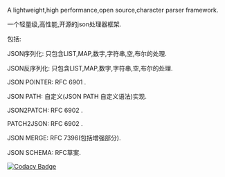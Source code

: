 A lightweight,high performance,open source,character parser framework.

一个轻量级,高性能,开源的json处理器框架.

包括:

JSON序列化: 只包含LIST,MAP,数字,字符串,空,布尔的处理.

JSON反序列化: 只包含LIST,MAP,数字,字符串,空,布尔的处理.

JSON POINTER: RFC 6901 .

JSON PATH: 自定义(JSON PATH 自定义语法)实现.

JSON2PATCH: RFC 6902 .

PATCH2JSON: RFC 6902 .

JSON MERGE: RFC 7396(包括增强部分).

JSON SCHEMA: RFC草案.


[![Codacy Badge](https://app.codacy.com/project/badge/Grade/1060df92f0734a14bef34e923a79da1b)](https://www.codacy.com/gh/jdkstack/jdkjson/dashboard?utm_source=github.com&amp;utm_medium=referral&amp;utm_content=jdkstack/jdkjson&amp;utm_campaign=Badge_Grade)
